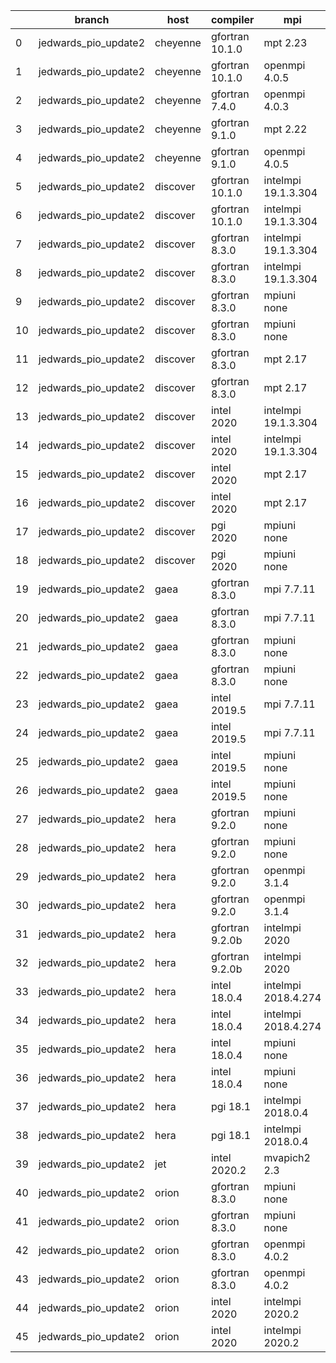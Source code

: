 |    | branch               | host     | compiler        | mpi                 | netcdf      | o_g   | os     | build   | u_pass   | u_fail   | s_pass   | s_fail   | e_pass   | e_fail   | nuopc_pass   | nuopc_fail   | artifacts_hash                                                                                                                                                                 | modified                   |
|----|----------------------|----------|-----------------|---------------------|-------------|-------|--------|---------|----------|----------|----------|----------|----------|----------|--------------|--------------|--------------------------------------------------------------------------------------------------------------------------------------------------------------------------------|----------------------------|
|  0 | jedwards_pio_update2 | cheyenne | gfortran 10.1.0 | mpt 2.23            | 4.7.4 4.5.3 | O     | Linux  | pass    | 13647    | 0        | 49       | 0        | 80       | 0        | 50           | 0            | [artifacts](https://github.com/esmf-org/esmf-test-artifacts/tree/2dc5d463036d70f2aa342f374b988337f1ee1667/jedwards_pio_update2/cheyenne/gfortran/10.1.0/O/mpt/2.23)            | 2022-03-13 01:09:42.973857 |
|  1 | jedwards_pio_update2 | cheyenne | gfortran 10.1.0 | openmpi 4.0.5       | 4.7.4 4.5.3 | O     | Linux  | pass    | 13647    | 0        | 49       | 0        | 80       | 0        | 50           | 0            | [artifacts](https://github.com/esmf-org/esmf-test-artifacts/tree/9d3967454c9ec1a6c9a32775d599fd41430dc791/jedwards_pio_update2/cheyenne/gfortran/10.1.0/O/openmpi/4.0.5)       | 2022-03-13 01:09:42.973851 |
|  2 | jedwards_pio_update2 | cheyenne | gfortran 7.4.0  | openmpi 4.0.3       | 4.7.3 4.5.2 | O     | Linux  | pass    | 13647    | 0        | 49       | 0        | 80       | 0        | 50           | 0            | [artifacts](https://github.com/esmf-org/esmf-test-artifacts/tree/ab147a3bedef8149d5b910ec6c601c1d402c9f2c/jedwards_pio_update2/cheyenne/gfortran/7.4.0/O/openmpi/4.0.3)        | 2022-03-13 01:09:42.973862 |
|  3 | jedwards_pio_update2 | cheyenne | gfortran 9.1.0  | mpt 2.22            | 4.7.3 4.5.2 | O     | Linux  | pass    | 13647    | 0        | 49       | 0        | 80       | 0        | 50           | 0            | [artifacts](https://github.com/esmf-org/esmf-test-artifacts/tree/762c3b9e4b7993143c13e56420a203ec212d6a9f/jedwards_pio_update2/cheyenne/gfortran/9.1.0/O/mpt/2.22)             | 2022-03-13 01:09:42.973826 |
|  4 | jedwards_pio_update2 | cheyenne | gfortran 9.1.0  | openmpi 4.0.5       | 4.7.3 4.5.2 | O     | Linux  | pass    | 13647    | 0        | 49       | 0        | 80       | 0        | 50           | 0            | [artifacts](https://github.com/esmf-org/esmf-test-artifacts/tree/d7c4b034097f928507a8ea6beb60e5dde3a3bbc6/jedwards_pio_update2/cheyenne/gfortran/9.1.0/O/openmpi/4.0.5)        | 2022-03-13 01:09:42.973866 |
|  5 | jedwards_pio_update2 | discover | gfortran 10.1.0 | intelmpi 19.1.3.304 | N/A N/A     | O     | Linux  | pass    | 13632    | 15       | 49       | 0        | 80       | 0        | 50           | 0            | [artifacts](https://github.com/esmf-org/esmf-test-artifacts/tree/697e9e9ed9944b6725e201bf72d9f302492cd01c/jedwards_pio_update2/discover/gfortran/10.1.0/O/intelmpi/19.1.3.304) | 2022-03-13 01:13:29.045472 |
|  6 | jedwards_pio_update2 | discover | gfortran 10.1.0 | intelmpi 19.1.3.304 | N/A N/A     | g     | Linux  | pass    | 13632    | 15       | 49       | 0        | 80       | 0        | 50           | 0            | [artifacts](https://github.com/esmf-org/esmf-test-artifacts/tree/70e7790cb641d5c615ea03b898bdf60c12524253/jedwards_pio_update2/discover/gfortran/10.1.0/g/intelmpi/19.1.3.304) | 2022-03-13 01:13:29.045485 |
|  7 | jedwards_pio_update2 | discover | gfortran 8.3.0  | intelmpi 19.1.3.304 | N/A N/A     | O     | Linux  | pass    | 13632    | 15       | 49       | 0        | 80       | 0        | 50           | 0            | [artifacts](https://github.com/esmf-org/esmf-test-artifacts/tree/19f1a492cebb06339c9e9d9a630ceaa1d20dfd3f/jedwards_pio_update2/discover/gfortran/8.3.0/O/intelmpi/19.1.3.304)  | 2022-03-13 01:13:29.045455 |
|  8 | jedwards_pio_update2 | discover | gfortran 8.3.0  | intelmpi 19.1.3.304 | N/A N/A     | g     | Linux  | pass    | 13632    | 15       | 49       | 0        | 80       | 0        | 50           | 0            | [artifacts](https://github.com/esmf-org/esmf-test-artifacts/tree/4b9257ba46bef561ecff4c52f352a208d80d3514/jedwards_pio_update2/discover/gfortran/8.3.0/g/intelmpi/19.1.3.304)  | 2022-03-13 01:13:29.045464 |
|  9 | jedwards_pio_update2 | discover | gfortran 8.3.0  | mpiuni none         | N/A N/A     | O     | Linux  | pass    | 12121    | 0        | 8        | 0        | 43       | 0        | 0            | 50           | [artifacts](https://github.com/esmf-org/esmf-test-artifacts/tree/8831d6dfa4fc7fc181fe1a3053e384c66d3e260a/jedwards_pio_update2/discover/gfortran/8.3.0/O/mpiuni/none)          | 2022-03-13 01:13:29.045429 |
| 10 | jedwards_pio_update2 | discover | gfortran 8.3.0  | mpiuni none         | N/A N/A     | g     | Linux  | pass    | 12121    | 0        | 8        | 0        | 43       | 0        | 0            | 50           | [artifacts](https://github.com/esmf-org/esmf-test-artifacts/tree/415c8072d602376033840247a471b6715ef5b887/jedwards_pio_update2/discover/gfortran/8.3.0/g/mpiuni/none)          | 2022-03-13 01:13:29.045476 |
| 11 | jedwards_pio_update2 | discover | gfortran 8.3.0  | mpt 2.17            | N/A N/A     | O     | Linux  | pass    | 13647    | 0        | 49       | 0        | 80       | 0        | 46           | 4            | [artifacts](https://github.com/esmf-org/esmf-test-artifacts/tree/c311a396c957fd0f2037efd0c4ed2bc7df0a6e31/jedwards_pio_update2/discover/gfortran/8.3.0/O/mpt/2.17)             | 2022-03-13 01:13:29.045441 |
| 12 | jedwards_pio_update2 | discover | gfortran 8.3.0  | mpt 2.17            | N/A N/A     | g     | Linux  | pass    | 13647    | 0        | 49       | 0        | 80       | 0        | 46           | 4            | [artifacts](https://github.com/esmf-org/esmf-test-artifacts/tree/dc7861e369ce34cb0f7568ca30d0b6471604f678/jedwards_pio_update2/discover/gfortran/8.3.0/g/mpt/2.17)             | 2022-03-13 01:13:29.045405 |
| 13 | jedwards_pio_update2 | discover | intel 2020      | intelmpi 19.1.3.304 | 4.8.0 4.5.4 | O     | Linux  | pass    | 13647    | 0        | 49       | 0        | 80       | 0        | 50           | 0            | [artifacts](https://github.com/esmf-org/esmf-test-artifacts/tree/fc4972440e345d765261f8c89a903247fd1d840e/jedwards_pio_update2/discover/intel/2020/O/intelmpi/19.1.3.304)      | 2022-03-13 01:13:29.045480 |
| 14 | jedwards_pio_update2 | discover | intel 2020      | intelmpi 19.1.3.304 | 4.8.0 4.5.4 | g     | Linux  | pass    | 13647    | 0        | 49       | 0        | 80       | 0        | 50           | 0            | [artifacts](https://github.com/esmf-org/esmf-test-artifacts/tree/723b46d21bc6fcaeadfeda07da5a8f70266d9d75/jedwards_pio_update2/discover/intel/2020/g/intelmpi/19.1.3.304)      | 2022-03-13 01:13:29.045436 |
| 15 | jedwards_pio_update2 | discover | intel 2020      | mpt 2.17            | 4.8.0 4.5.4 | O     | Linux  | fail    | fail     | fail     | fail     | fail     | fail     | fail     | 0            | 50           | [artifacts](https://github.com/esmf-org/esmf-test-artifacts/tree/3076319da83a627ae7ba5a22bd7352c2aace5dbf/jedwards_pio_update2/discover/intel/2020/O/mpt/2.17)                 | 2022-03-13 01:13:29.045460 |
| 16 | jedwards_pio_update2 | discover | intel 2020      | mpt 2.17            | 4.8.0 4.5.4 | g     | Linux  | fail    | fail     | fail     | fail     | fail     | fail     | fail     | 0            | 50           | [artifacts](https://github.com/esmf-org/esmf-test-artifacts/tree/6d25d23890d57f78ce0225976f3df0f4664bcc64/jedwards_pio_update2/discover/intel/2020/g/mpt/2.17)                 | 2022-03-13 01:13:29.045450 |
| 17 | jedwards_pio_update2 | discover | pgi 2020        | mpiuni none         | N/A N/A     | O     | Linux  | pass    | 11499    | 622      | 6        | 2        | 40       | 3        | 0            | 50           | [artifacts](https://github.com/esmf-org/esmf-test-artifacts/tree/740e060829f4604fcf95642b2e12dc174ecd4840/jedwards_pio_update2/discover/pgi/2020/O/mpiuni/none)                | 2022-03-13 01:13:29.045468 |
| 18 | jedwards_pio_update2 | discover | pgi 2020        | mpiuni none         | N/A N/A     | g     | Linux  | pass    | 11499    | 622      | 4        | 4        | 40       | 3        | 0            | 50           | [artifacts](https://github.com/esmf-org/esmf-test-artifacts/tree/cf3095fdbcb3df10af172aaaef6db9273228ae35/jedwards_pio_update2/discover/pgi/2020/g/mpiuni/none)                | 2022-03-13 01:13:29.045446 |
| 19 | jedwards_pio_update2 | gaea     | gfortran 8.3.0  | mpi 7.7.11          | 4.6.3 4.4.5 | O     | Unicos | pass    | 13646    | 1        | 49       | 0        | 80       | 0        | 47           | 3            | [artifacts](https://github.com/esmf-org/esmf-test-artifacts/tree/1059524f7ea5fbe23f08445fbccf78383e540454/jedwards_pio_update2/gaea/gfortran/8.3.0/O/mpi/7.7.11)               | 2022-03-13 01:15:02.622011 |
| 20 | jedwards_pio_update2 | gaea     | gfortran 8.3.0  | mpi 7.7.11          | 4.6.3 4.4.5 | g     | Unicos | pass    | 13646    | 1        | 49       | 0        | 80       | 0        | 47           | 3            | [artifacts](https://github.com/esmf-org/esmf-test-artifacts/tree/f94af603e12c5bf3cb8a8449878d108b7a04e133/jedwards_pio_update2/gaea/gfortran/8.3.0/g/mpi/7.7.11)               | 2022-03-13 01:15:02.622038 |
| 21 | jedwards_pio_update2 | gaea     | gfortran 8.3.0  | mpiuni none         | 4.6.3 4.4.5 | O     | Unicos | pass    | 12121    | 0        | 8        | 0        | 43       | 0        | 0            | 50           | [artifacts](https://github.com/esmf-org/esmf-test-artifacts/tree/516c8f971e9143cdc557cc41ef633728d9970e1f/jedwards_pio_update2/gaea/gfortran/8.3.0/O/mpiuni/none)              | 2022-03-13 01:15:02.622004 |
| 22 | jedwards_pio_update2 | gaea     | gfortran 8.3.0  | mpiuni none         | 4.6.3 4.4.5 | g     | Unicos | pass    | 12121    | 0        | 8        | 0        | 43       | 0        | 0            | 50           | [artifacts](https://github.com/esmf-org/esmf-test-artifacts/tree/472ed5a949164a5c85e2d8d73135adf5b83a174c/jedwards_pio_update2/gaea/gfortran/8.3.0/g/mpiuni/none)              | 2022-03-13 01:15:02.622032 |
| 23 | jedwards_pio_update2 | gaea     | intel 2019.5    | mpi 7.7.11          | 4.6.3 4.4.5 | O     | Unicos | pass    | 13632    | 15       | 49       | 0        | 80       | 0        | 47           | 3            | [artifacts](https://github.com/esmf-org/esmf-test-artifacts/tree/d4300593c5e3807fd13ea5a94ed0ee4b6da910d1/jedwards_pio_update2/gaea/intel/2019.5/O/mpi/7.7.11)                 | 2022-03-13 01:15:02.621977 |
| 24 | jedwards_pio_update2 | gaea     | intel 2019.5    | mpi 7.7.11          | 4.6.3 4.4.5 | g     | Unicos | pass    | 13632    | 15       | 49       | 0        | 80       | 0        | 47           | 3            | [artifacts](https://github.com/esmf-org/esmf-test-artifacts/tree/c59cb250e1f3ffea1e06ec43dd4ab014d7435725/jedwards_pio_update2/gaea/intel/2019.5/g/mpi/7.7.11)                 | 2022-03-13 01:15:02.622023 |
| 25 | jedwards_pio_update2 | gaea     | intel 2019.5    | mpiuni none         | 4.6.3 4.4.5 | O     | Unicos | pass    | 12106    | 15       | 8        | 0        | 43       | 0        | 0            | 50           | [artifacts](https://github.com/esmf-org/esmf-test-artifacts/tree/f90ef7e1821008bd1e156b03dd01ac1c55ea92e0/jedwards_pio_update2/gaea/intel/2019.5/O/mpiuni/none)                | 2022-03-13 01:15:02.622028 |
| 26 | jedwards_pio_update2 | gaea     | intel 2019.5    | mpiuni none         | 4.6.3 4.4.5 | g     | Unicos | pass    | 12106    | 15       | 8        | 0        | 43       | 0        | 0            | 50           | [artifacts](https://github.com/esmf-org/esmf-test-artifacts/tree/86c705a5bb12c6886fbbdbdbde55e613ca14e25f/jedwards_pio_update2/gaea/intel/2019.5/g/mpiuni/none)                | 2022-03-13 01:15:02.622016 |
| 27 | jedwards_pio_update2 | hera     | gfortran 9.2.0  | mpiuni none         | 4.7.2 4.5.2 | O     | Linux  | pass    | 12121    | 0        | 8        | 0        | 43       | 0        | 0            | 50           | [artifacts](https://github.com/esmf-org/esmf-test-artifacts/tree/b8ee002555f0803ba4b116c181920a984be9872c/jedwards_pio_update2/hera/gfortran/9.2.0/O/mpiuni/none)              | 2022-03-13 00:17:57.842765 |
| 28 | jedwards_pio_update2 | hera     | gfortran 9.2.0  | mpiuni none         | 4.7.2 4.5.2 | g     | Linux  | pass    | 12121    | 0        | 8        | 0        | 43       | 0        | 0            | 50           | [artifacts](https://github.com/esmf-org/esmf-test-artifacts/tree/6c1783fe39bdf6a18d3b7f3bc7957b4056d6bd29/jedwards_pio_update2/hera/gfortran/9.2.0/g/mpiuni/none)              | 2022-03-13 00:17:57.842797 |
| 29 | jedwards_pio_update2 | hera     | gfortran 9.2.0  | openmpi 3.1.4       | 4.7.2 4.5.2 | O     | Linux  | fail    | fail     | fail     | fail     | fail     | fail     | fail     | 0            | 50           | [artifacts](https://github.com/esmf-org/esmf-test-artifacts/tree/0cf67e0f0373dd4571534c0b56603e3100d1a4d2/jedwards_pio_update2/hera/gfortran/9.2.0/O/openmpi/3.1.4)            | 2022-03-13 00:17:57.842759 |
| 30 | jedwards_pio_update2 | hera     | gfortran 9.2.0  | openmpi 3.1.4       | 4.7.2 4.5.2 | g     | Linux  | fail    | fail     | fail     | fail     | fail     | fail     | fail     | 0            | 50           | [artifacts](https://github.com/esmf-org/esmf-test-artifacts/tree/b4e5521d1e9693589dd23115a67c1f64ff6432db/jedwards_pio_update2/hera/gfortran/9.2.0/g/openmpi/3.1.4)            | 2022-03-13 00:17:57.842784 |
| 31 | jedwards_pio_update2 | hera     | gfortran 9.2.0b | intelmpi 2020       | N/A N/A     | O     | Linux  | pass    | 0        | 8769     | 0        | 49       | 0        | 80       | 0            | 50           | [artifacts](https://github.com/esmf-org/esmf-test-artifacts/tree/7d694b4cef8dcd4876666ced7d50801401118aa9/jedwards_pio_update2/hera/gfortran/9.2.0b/O/intelmpi/2020)           | 2022-03-13 00:17:57.842802 |
| 32 | jedwards_pio_update2 | hera     | gfortran 9.2.0b | intelmpi 2020       | N/A N/A     | g     | Linux  | pass    | 0        | 8769     | 0        | 49       | 0        | 80       | 0            | 50           | [artifacts](https://github.com/esmf-org/esmf-test-artifacts/tree/cbd5a1341a4d5e32a5c8c077e243873a96175bde/jedwards_pio_update2/hera/gfortran/9.2.0b/g/intelmpi/2020)           | 2022-03-13 00:17:57.842806 |
| 33 | jedwards_pio_update2 | hera     | intel 18.0.4    | intelmpi 2018.4.274 | 4.7.0 4.4.5 | O     | Linux  | fail    | fail     | fail     | fail     | fail     | fail     | fail     | 0            | 50           | [artifacts](https://github.com/esmf-org/esmf-test-artifacts/tree/400911f39bdd89aae6a8ef163bcdfff0d28efb60/jedwards_pio_update2/hera/intel/18.0.4/O/intelmpi/2018.4.274)        | 2022-03-13 00:17:57.842735 |
| 34 | jedwards_pio_update2 | hera     | intel 18.0.4    | intelmpi 2018.4.274 | 4.7.0 4.4.5 | g     | Linux  | fail    | fail     | fail     | fail     | fail     | fail     | fail     | 0            | 50           | [artifacts](https://github.com/esmf-org/esmf-test-artifacts/tree/8e0437bbf81c0cc0985922a5a9c6d8beb7ba904e/jedwards_pio_update2/hera/intel/18.0.4/g/intelmpi/2018.4.274)        | 2022-03-13 00:17:57.842780 |
| 35 | jedwards_pio_update2 | hera     | intel 18.0.4    | mpiuni none         | 4.7.0 4.4.5 | O     | Linux  | pass    | 12121    | 0        | 8        | 0        | 43       | 0        | 0            | 50           | [artifacts](https://github.com/esmf-org/esmf-test-artifacts/tree/fe9407a2a6775baf1bff7b663cc3fcad28eaeb9d/jedwards_pio_update2/hera/intel/18.0.4/O/mpiuni/none)                | 2022-03-13 00:17:57.842775 |
| 36 | jedwards_pio_update2 | hera     | intel 18.0.4    | mpiuni none         | 4.7.0 4.4.5 | g     | Linux  | pass    | 12121    | 0        | 8        | 0        | 43       | 0        | 0            | 50           | [artifacts](https://github.com/esmf-org/esmf-test-artifacts/tree/9a8ff8661e538f31e23911dc999563c24fe921fa/jedwards_pio_update2/hera/intel/18.0.4/g/mpiuni/none)                | 2022-03-13 00:17:57.842770 |
| 37 | jedwards_pio_update2 | hera     | pgi 18.1        | intelmpi 2018.0.4   | N/A N/A     | O     | Linux  | fail    | fail     | fail     | fail     | fail     | fail     | fail     | 0            | 50           | [artifacts](https://github.com/esmf-org/esmf-test-artifacts/tree/cebae8488431247d4c21e3e7cc54511734b1a97b/jedwards_pio_update2/hera/pgi/18.1/O/intelmpi/2018.0.4)              | 2022-03-13 00:17:57.842789 |
| 38 | jedwards_pio_update2 | hera     | pgi 18.1        | intelmpi 2018.0.4   | N/A N/A     | g     | Linux  | fail    | fail     | fail     | fail     | fail     | fail     | fail     | 0            | 50           | [artifacts](https://github.com/esmf-org/esmf-test-artifacts/tree/749231f44cdce2bda05bef76d24d9311f7bceabb/jedwards_pio_update2/hera/pgi/18.1/g/intelmpi/2018.0.4)              | 2022-03-13 00:17:57.842793 |
| 39 | jedwards_pio_update2 | jet      | intel 2020.2    | mvapich2 2.3        | 4.7.0 4.4.5 | O     | Linux  | fail    | fail     | fail     | fail     | fail     | fail     | fail     | fail         | fail         | [artifacts](https://github.com/esmf-org/esmf-test-artifacts/tree/4975545e55e2678bc9fbdaf98f5408b7b6ce251d/jedwards_pio_update2/jet/intel/2020.2/O/mvapich2/2.3)                | 2022-03-13 00:19:48.032936 |
| 40 | jedwards_pio_update2 | orion    | gfortran 8.3.0  | mpiuni none         | 4.7.4 4.5.3 | O     | Linux  | pass    | 12121    | 0        | 8        | 0        | 43       | 0        | 0            | 50           | [artifacts](https://github.com/esmf-org/esmf-test-artifacts/tree/1b949f89676b37bebee40d6e3869de090baeb015/jedwards_pio_update2/orion/gfortran/8.3.0/O/mpiuni/none)             | 2022-03-13 00:21:52.874703 |
| 41 | jedwards_pio_update2 | orion    | gfortran 8.3.0  | mpiuni none         | 4.7.4 4.5.3 | g     | Linux  | pass    | 12121    | 0        | 8        | 0        | 43       | 0        | 0            | 50           | [artifacts](https://github.com/esmf-org/esmf-test-artifacts/tree/b75ee7cbce2e020d96c2c48cbfd0c9bd2d8e76a8/jedwards_pio_update2/orion/gfortran/8.3.0/g/mpiuni/none)             | 2022-03-13 00:21:52.874697 |
| 42 | jedwards_pio_update2 | orion    | gfortran 8.3.0  | openmpi 4.0.2       | 4.7.4 4.5.3 | O     | Linux  | pass    | 13647    | 0        | 49       | 0        | 80       | 0        | 50           | 0            | [artifacts](https://github.com/esmf-org/esmf-test-artifacts/tree/26014efb69b42d539c6f693c72ac8c5374c78a65/jedwards_pio_update2/orion/gfortran/8.3.0/O/openmpi/4.0.2)           | 2022-03-13 00:21:52.874717 |
| 43 | jedwards_pio_update2 | orion    | gfortran 8.3.0  | openmpi 4.0.2       | 4.7.4 4.5.3 | g     | Linux  | pass    | 13647    | 0        | 49       | 0        | 80       | 0        | 50           | 0            | [artifacts](https://github.com/esmf-org/esmf-test-artifacts/tree/d6188da8ea0b9f6e0f03635ceccd638b73cade61/jedwards_pio_update2/orion/gfortran/8.3.0/g/openmpi/4.0.2)           | 2022-03-13 00:21:52.874673 |
| 44 | jedwards_pio_update2 | orion    | intel 2020      | intelmpi 2020.2     | 4.7.4 4.5.3 | O     | Linux  | pass    | fail     | fail     | fail     | fail     | fail     | fail     | 0            | 0            | [artifacts](https://github.com/esmf-org/esmf-test-artifacts/tree/c678f12650f18f2c26fa48632f01ae6e33df6c87/jedwards_pio_update2/orion/intel/2020/O/intelmpi/2020.2)             | 2022-03-13 00:21:52.874712 |
| 45 | jedwards_pio_update2 | orion    | intel 2020      | intelmpi 2020.2     | 4.7.4 4.5.3 | g     | Linux  | pass    | fail     | fail     | fail     | fail     | fail     | fail     | 0            | 0            | [artifacts](https://github.com/esmf-org/esmf-test-artifacts/tree/45ea0b035bd9be1d5bdec7f6fae524394a079007/jedwards_pio_update2/orion/intel/2020/g/intelmpi/2020.2)             | 2022-03-13 00:21:52.874708 |